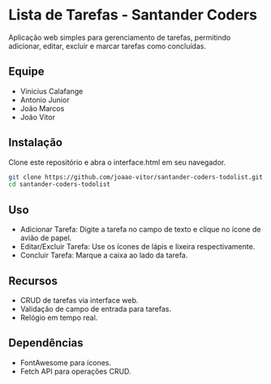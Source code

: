 # Lista de Tarefas - Santander Coders
Aplicação web simples para gerenciamento de tarefas, permitindo adicionar, editar, excluir e marcar tarefas como concluídas.

## Equipe
- Vinicius Calafange
- Antonio Junior
- João Marcos
- João Vitor

## Instalação
Clone este repositório e abra o interface.html em seu navegador.

```bash
git clone https://github.com/joaao-vitor/santander-coders-todolist.git
cd santander-coders-todolist
```
## Uso
- Adicionar Tarefa: Digite a tarefa no campo de texto e clique no ícone de avião de papel.
- Editar/Excluir Tarefa: Use os ícones de lápis e lixeira respectivamente.
- Concluir Tarefa: Marque a caixa ao lado da tarefa.

## Recursos
- CRUD de tarefas via interface web.
- Validação de campo de entrada para tarefas.
- Relógio em tempo real.

## Dependências
- FontAwesome para ícones.
- Fetch API para operações CRUD.
